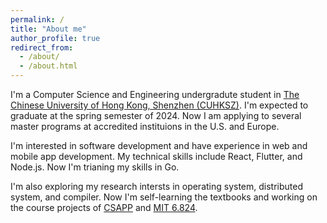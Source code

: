 ```yaml
---
permalink: /
title: "About me"
author_profile: true
redirect_from: 
  - /about/
  - /about.html
---
```

I'm a Computer Science and Engineering undergradute student in [The Chinese University of Hong Kong, Shenzhen (CUHKSZ)](https://www.cuhk.edu.cn/en). I'm expected to graduate at the spring semester of 2024. Now I am applying to several master programs at accredited instituions in the U.S. and Europe. 

I'm interested in software development and have experience in web and mobile app development. My technical skills include React, Flutter, and Node.js. Now I'm trianing my skills in Go.


I'm also exploring my research intersts in operating system, distributed system, and compiler. Now I'm self-learning the textbooks and working on the course projects of [CSAPP](https://csapp.cs.cmu.edu/) and [MIT 6.824](https://pdos.csail.mit.edu/6.824/).